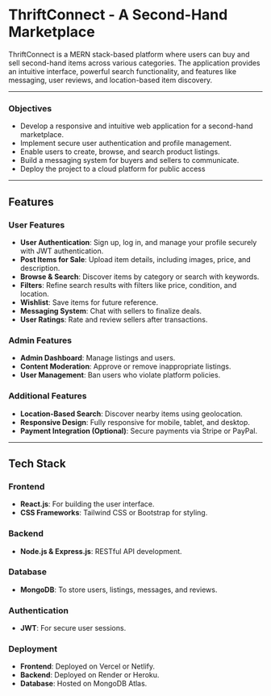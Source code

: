 
# ThriftConnect - A Second-Hand Marketplace

ThriftConnect is a MERN stack-based platform where users can buy and sell second-hand items across various categories. The application provides an intuitive interface, powerful search functionality, and features like messaging, user reviews, and location-based item discovery.

---

### Objectives
- Develop a responsive and intuitive web application for a second-hand marketplace.
- Implement secure user authentication and profile management.
- Enable users to create, browse, and search product listings.
- Build a messaging system for buyers and sellers to communicate.
- Deploy the project to a cloud platform for public access

---


## Features

### User Features
- **User Authentication**: Sign up, log in, and manage your profile securely with JWT authentication.
- **Post Items for Sale**: Upload item details, including images, price, and description.
- **Browse & Search**: Discover items by category or search with keywords.
- **Filters**: Refine search results with filters like price, condition, and location.
- **Wishlist**: Save items for future reference.
- **Messaging System**: Chat with sellers to finalize deals.
- **User Ratings**: Rate and review sellers after transactions.

### Admin Features
- **Admin Dashboard**: Manage listings and users.
- **Content Moderation**: Approve or remove inappropriate listings.
- **User Management**: Ban users who violate platform policies.

### Additional Features
- **Location-Based Search**: Discover nearby items using geolocation.
- **Responsive Design**: Fully responsive for mobile, tablet, and desktop.
- **Payment Integration (Optional)**: Secure payments via Stripe or PayPal.

---

## Tech Stack

### Frontend
- **React.js**: For building the user interface.
- **CSS Frameworks**: Tailwind CSS or Bootstrap for styling.

### Backend
- **Node.js & Express.js**: RESTful API development.

### Database
- **MongoDB**: To store users, listings, messages, and reviews.

### Authentication
- **JWT**: For secure user sessions.

### Deployment
- **Frontend**: Deployed on Vercel or Netlify.
- **Backend**: Deployed on Render or Heroku.
- **Database**: Hosted on MongoDB Atlas.




